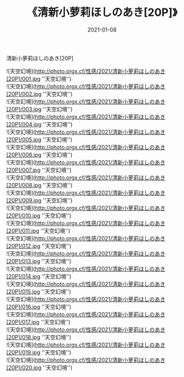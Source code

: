 ﻿---
layout: post
title:  《清新小萝莉ほしのあき[20P]》
date:   2021-01-08
image: http://photo.orgx.cf/性感/2021/清新小萝莉ほしのあき[20P]/000.jpg
categories: [美女, 性感, 泳衣]
---

清新小萝莉ほしのあき[20P]



![天空幻境](http://photo.orgx.cf/性感/2021/清新小萝莉ほしのあき[20P]/001.jpg ''天空幻境'') <br>
![天空幻境](http://photo.orgx.cf/性感/2021/清新小萝莉ほしのあき[20P]/002.jpg ''天空幻境'') <br>
![天空幻境](http://photo.orgx.cf/性感/2021/清新小萝莉ほしのあき[20P]/003.jpg ''天空幻境'') <br>
![天空幻境](http://photo.orgx.cf/性感/2021/清新小萝莉ほしのあき[20P]/004.jpg ''天空幻境'') <br>
![天空幻境](http://photo.orgx.cf/性感/2021/清新小萝莉ほしのあき[20P]/005.jpg ''天空幻境'') <br>
![天空幻境](http://photo.orgx.cf/性感/2021/清新小萝莉ほしのあき[20P]/006.jpg ''天空幻境'') <br>
![天空幻境](http://photo.orgx.cf/性感/2021/清新小萝莉ほしのあき[20P]/007.jpg ''天空幻境'') <br>
![天空幻境](http://photo.orgx.cf/性感/2021/清新小萝莉ほしのあき[20P]/008.jpg ''天空幻境'') <br>
![天空幻境](http://photo.orgx.cf/性感/2021/清新小萝莉ほしのあき[20P]/009.jpg ''天空幻境'') <br>
![天空幻境](http://photo.orgx.cf/性感/2021/清新小萝莉ほしのあき[20P]/010.jpg ''天空幻境'') <br>
![天空幻境](http://photo.orgx.cf/性感/2021/清新小萝莉ほしのあき[20P]/011.jpg ''天空幻境'') <br>
![天空幻境](http://photo.orgx.cf/性感/2021/清新小萝莉ほしのあき[20P]/012.jpg ''天空幻境'') <br>
![天空幻境](http://photo.orgx.cf/性感/2021/清新小萝莉ほしのあき[20P]/013.jpg ''天空幻境'') <br>
![天空幻境](http://photo.orgx.cf/性感/2021/清新小萝莉ほしのあき[20P]/014.jpg ''天空幻境'') <br>
![天空幻境](http://photo.orgx.cf/性感/2021/清新小萝莉ほしのあき[20P]/015.jpg ''天空幻境'') <br>
![天空幻境](http://photo.orgx.cf/性感/2021/清新小萝莉ほしのあき[20P]/016.jpg ''天空幻境'') <br>
![天空幻境](http://photo.orgx.cf/性感/2021/清新小萝莉ほしのあき[20P]/017.jpg ''天空幻境'') <br>
![天空幻境](http://photo.orgx.cf/性感/2021/清新小萝莉ほしのあき[20P]/018.jpg ''天空幻境'') <br>
![天空幻境](http://photo.orgx.cf/性感/2021/清新小萝莉ほしのあき[20P]/019.jpg ''天空幻境'') <br>
![天空幻境](http://photo.orgx.cf/性感/2021/清新小萝莉ほしのあき[20P]/020.jpg ''天空幻境'') <br>